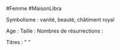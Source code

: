 #Femme #MaisonLibra

Symbolisme : vanité, beauté, châtiment royal

Age :
Taille :
Nombres de résurrections :

Titres : 
"
"
